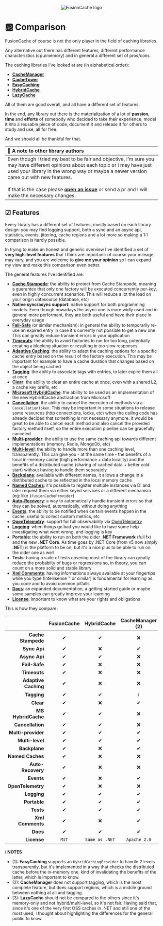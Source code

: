 <div align="center">

![FusionCache logo](logo-128x128.png)

</div>

# 🆎 Comparison

FusionCache of course is not the only player in the field of caching libraries.

Any alternative out there has different features, different performance characteristics (cpu/memory) and in general a different set of pros/cons.

The caching libraries I've looked at are (in alphabetical order):

- [**CacheManager**](https://github.com/MichaCo/CacheManager)
- [**CacheTower**](https://github.com/TurnerSoftware/CacheTower)
- [**EasyCaching**](https://github.com/dotnetcore/EasyCaching)
- [**HybridCache**](https://github.com/dotnet/aspnetcore/issues/53255)
- [**LazyCache**](https://github.com/alastairtree/LazyCache)

All of them are good overall, and all have a different set of features.

In the end, any library out there is the materialization of a lot of **passion**, **time** and **efforts** of somebody who decided to take their experience, model it into a reusable piece of code, document it and release it for others to study and use, all for free.

And we should all be thankful for that.

| 📢 A note to other library authors |
| :--- |
| Even though I tried my best to be fair and objective, I'm sure you may have different opinions about each topic or I may have just used your library in the wrong way or maybe a newer version came out with new features. <br/> <br/> If that is the case please [**open an issue**](https://github.com/ZiggyCreatures/FusionCache/issues/new/choose) or send a pr and I will make the necessary changes. |

## ☑ Features

Every library has a different set of features, mostly based on each library design: you may find logging support, both a sync and an async api, statistics, events, jittering, cache regions and a lot more so making a 1:1 comparison is hardly possible.

In trying to make an honest and generic overview I've identified a set of **very high-level features** that I think are important: of course your mileage may vary, and you are welcome to **give me your opinion** so I can expand my view and make this comparison even better.

The general features I've identified are:

- [**Cache Stampede**](CacheStampede.md): the ability to protect from Cache Stampede, meaning a guarantee that only one factory will be executed concurrently per-key, even in highly concurrent scenarios. This will reduce a lot the load on your origin datasource (database, etc)
- **Native sync/async support**: native support for both programming models. Even though nowadays the async one is more widly used and in general more performant, they are both useful and have their place in everyday usage
- [**Fail-Safe**](FailSafe.md) (or similar mechanism): in general the ability to temporarily re-use an expired entry in case it's currently not possible to get a new one. This can greatly reduce transient errors in your application
- [**Timeouts**](Timeouts.md): the ability to avoid factories to run for too long, potentially creating a blocking situation or resulting in too slow responses
- [**Adaptive Caching**](AdaptiveCaching.md): the ability to adapt the caching options for a specific cache entry based on the result of the factory execution. This may be important for example to have a cache duration that changes based on the object being cached
- [**Tagging**](Tagging.md): the ability to associate tags with entries, to later expire them all at once
- [**Clear**](Clear.md): the ability to clear an entire cache at once, even with a shared L2, a cache key prefix, etc
- [**Microsoft HybridCache**](MicrosoftHybridCache.md): the ability to be used as an implementation of the new HybridCache abstraction from Microsoft
- [**Cancellation**](https://docs.microsoft.com/en-us/dotnet/standard/threading/cancellation-in-managed-threads): the ability to cancel the execution of methods via a `CancellationToken`. This may be important in some situations to release some resources (http connections, locks, etc) when the calling code has already decided that something is not necessary anymore. It would be great to be able to cancel each method and also cancel the provided factory method itself, so the entire execution pipeline can be gracefully canceled
- [**Multi-provider**](CacheLevels.md): the abilty to use the same caching api towards different implementations (memory, Redis, MongoDb, etc)
- [**Multi-level**](CacheLevels.md): the ability to handle more than one caching level, transparently. This can give you - at the same time - the benefits of a local in-memory cache (high performance + data locality) and the benefits of a distributed cache (sharing of cached data + better cold start) without having to handle them separately
- [**Backplane**](Backplane.md): available with different names, it allows a change in a distributed cache to be reflected in the local memory cache
- [**Named Caches**](NamedCaches.md): it's possible to register multiple instances via DI and later request them via either keyed services or a different mechanism (eg: like `IFusionCacheProvider`)
- [**Auto-Recovery**](AutoRecovery.md): a way to automatically handle transient errors so that they can be solved, automatically, without doing anything
- [**Events**](Events.md): the ability to be notified when certain events happen in the cache, useful to collect custom metrics, etc
- [**OpenTelemetry**](OpenTelemetry.md): support for full observability via [OpenTelemetry](https://opentelemetry.io/)
- [**Logging**](Logging.md): when things go bad you would like to have some help investigating what went wrong, and logging is key
- **Portable**: the ability to run on both the older **.NET Framework** (full fx) and the new **.NET Core**. As time goes by .NET Core (from v5 now simply **.NET**) is the platform to be on, but it's a nice plus to be able to run on the older one as well
- **Tests**: having a suite of tests covering most of the library can greatly reduce the probabilty of bugs or regressions so, in theory, you can count on a more solid and stable library
- [**Xml Comments**](https://docs.microsoft.com/en-us/dotnet/csharp/codedoc): having informations always available at your fingertips while you type (Intellisense :tm: or similar) is fundamental for learning as you code and to avoid common pitfalls
- [**Docs**](docs/README.md): an expanded documentation, a getting started guide or maybe some samples can greatly improve your learning
- [**License**](../LICENSE.md): important to know what are your rights and obligations

This is how they compare:

|                       | FusionCache | HybridCache    | CacheManager (2) | CacheTower  | EasyCaching (1) | LazyCache (3) |
| ---:                  | :---:       | :---:          | :---:            | :---:       | :---:           |:---:          |
| **Cache Stampede**    | ✔          | ✔              | ❌               | ✔          | ✔               | ✔            |
| **Sync Api**          | ✔          | ❌             | ✔                | ❌         | ✔               | ✔            |
| **Async Api**         | ✔          | ✔              | ❌               | ✔          | ✔               | ⚠            |
| **Fail-Safe**         | ✔          | ❌             | ❌               | ❌         | ❌              | ❌           |
| **Timeouts**          | ✔          | ❌             | ❌               | ❌         | ❌              | ❌           |
| **Adaptive Caching**  | ✔          | ❌             | ❌               | ❌         | ❌              | ✔            |
| **Tagging**           | ✔          | ✔              | ℹ️               | ❌         | ❌              | ❌           |
| **Clear**             | ✔          | ❌             | ✔                | ❌         | ❌              | ❌           |
| **MS HybridCache**    | ✔          | ✔              | ❌               | ❌         | ❌              | ❌           |
| **Cancellation**      | ✔          | ✔              | ❌               | ❌         | ❌              | ❌           |
| **Multi-provider**    | ✔          | ✔              | ✔                | ✔          | ✔               | ❌           |
| **Multi-level**       | ✔          | ✔              | ✔                | ✔          | ⚠               | ❌           |
| **Backplane**         | ✔          | ❌             | ✔                | ✔          | ✔               | ❌           |
| **Named Caches**      | ✔          | ❌             | ❌               | ❌         | ❌              | ❌           |
| **Auto-Recovery**     | ✔          | ❌             | ❌               | ❌         | ❌              | ❌           |
| **Events**            | ✔          | ❌             | ✔                | ❌         | ❌              | ❌           |
| **OpenTelemetry**     | ✔          | ❌             | ❌               | ❌         | ❌              | ❌           |
| **Logging**           | ✔          | ✔              | ✔                | ❌         | ✔               | ❌           |
| **Portable**          | ✔          | ✔              | ✔                | ✔          | ✔               | ✔            |
| **Tests**             | ✔          | ✔              | ✔                | ✔          | ✔               | ✔            |
| **Xml Comments**      | ✔          | ❌             | ✔                | ✔          | ✔               | ❌           |
| **Docs**              | ✔          | ✔              | ✔                | ✔          | ✔               | ✔            |
| **License**           | `MIT`       | `Same as .NET` | `Apache 2.0`     | `MIT`       | `MIT`           | `MIT`         |

ℹ **NOTES**
- (1): **EasyCaching** supports an `HybridCachingProvider` to handle 2 levels transparently, but it's implemented in a way that checks the distributed cache before the in-memory one, kind of invalidating the benefits of the latter, which is important to know.
- (2): **CacheManager** does not support tagging, which is the most complete feature, but does support regions, which is a middle ground between nothing at all and tagging.
- (3): **LazyCache** should not be compared to the others since it's memory-only and not hybrid/multi-level, so it's not fair. Having said that, since it's one of the very first OSS caches in .NET and still one of the most used, I thought about highlighting the differences for the general public to know.
